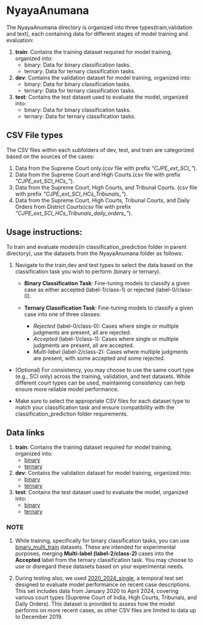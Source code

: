 # NyayaAnumana

The NyayaAnumana directory is organized into three types(train,validation and text), each containing data for different stages of model training and evaluation:

1. **train**: Contains the training dataset required for model training, organized into:
	 - binary: Data for binary classification tasks.
	 - ternary: Data for ternary classification tasks.
2. **dev**: Contains the validation dataset for model training, organized into:
	 - binary: Data for binary classification tasks.
	 - ternary: Data for ternary classification tasks.
3. **test**: Contains the test dataset used to evaluate the model, organized into:
	 - binary: Data for binary classification tasks.
	 - ternary: Data for ternary classification tasks.
 
 ## CSV File types
 
The CSV files within each subfolders of dev, test, and train are categorized based on the sources of the cases:
 1. Data from the Supreme Court only.(csv file with prefix *"CJPE_ext_SCI_"*).
 2. Data from the Supreme Court and High Courts.(csv file with prefix *"CJPE_ext_SCI_HCs_"*).
 3. Data from the Supreme Court, High Courts, and Tribunal Courts. (csv file with prefix *"CJPE_ext_SCI_HCs_Tribunals_"*).
 4. Data from the Supreme Court, High Courts, Tribunal Courts, and Daily Orders from District Courts(csv file with prefix *"CJPE_ext_SCI_HCs_Tribunals_daily_orders_"*).
 
 ## Usage instructions:
 
To train and evaluate models(in classification_prediction folder in parent directory), use the datasets from the NyayaAnumana folder as follows:
 
1. Navigate to the train,dev and test types to select the data based on the classification task you wish to perform (binary or ternary).
	- **Binary Classification Task**: Fine-tuning models to classify a given case as either accepted (label-1/class-1) or rejected (label-0/class-0).

	- **Ternary Classification Task**: Fine-tuning models to classify a given case into one of three classes:
	   - *Rejected* (label-0/class-0): Cases where single or multiple judgments are present, all are rejected.
	   - *Accepted* (label-1/class-1): Cases where single or multiple judgments are present, all are accepted.
	   - *Multi-label* (label-2/class-2): Cases where multiple judgments are present, with some accepted and some rejected.
   
 - (Optional) For consistency, you may choose to use the same court type (e.g., SCI only) across the training, validation, and test datasets. While different court types can be used, maintaining consistency can help ensure more reliable model performance.
 
 - Make sure to select the appropriate CSV files for each dataset type to match your classification task and ensure compatibility with the classification_prediction folder requirements.
 
 ## Data links

1. **train**: Contains the training dataset required for model training, organized into:
	 - [binary](https://drive.google.com/file/d/1N3rPeOgpJ0gse7KbihlUgONsj3EtqQ7v/view?usp=sharing)
	 - [ternary](https://drive.google.com/file/d/1ryqeAqVS83CUgoUMcmxChDabLzxxXq95/view?usp=sharing)
2. **dev**: Contains the validation dataset for model training, organized into:
	 - [binary](https://drive.google.com/file/d/1Gz_hqXiIuCzUVVnbMQCuanXmRx8L1mA4/view?usp=sharing)
	 - [ternary](https://drive.google.com/file/d/1XXAYle2DXuYRhp2FNA_wPmnZ6EtyCXZY/view?usp=sharing)
3. **test**: Contains the test dataset used to evaluate the model, organized into:
	 - [binary](https://drive.google.com/file/d/1LrjevcXkllXn-BeproxjaV0lftRszofT/view?usp=sharing)
	 - [ternary](https://drive.google.com/file/d/1jM9n3jg6Zw3g04oFbXB86cjBWQVckgFg/view?usp=sharing)

	 
 ### NOTE
 
1. While training, specifically for binary classification tasks, you can use [binary_multi_train](https://drive.google.com/file/d/1i_8EZHgpB3wAVKhmXPft76Elwi3OKTKX/view?usp=sharing) datasets. These are intended for experimental purposes, merging **Multi-label (label-2/class-2)** cases into the **Accepted** label from the ternary classification task. You may choose to use or disregard these datasets based on your experimental needs.

2. During testing also, we used [2020_2024_single](https://drive.google.com/file/d/1jDfNNYWmlH1_pHplc97cNfJM0Ui_n_ln/view?usp=sharing), a temporal test set designed to evaluate model performance on recent case descriptions. This set includes data from January 2020 to April 2024, covering various court types (Supreme Court of India, High Courts, Tribunals, and Daily Orders). This dataset is provided to assess how the model performs on more recent cases, as other CSV files are limited to data up to December 2019.
 
